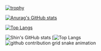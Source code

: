 <!--
**shinyamamoto0422/shinyamamoto0422** is a ✨ _special_ ✨ repository because its `README.md` (this file) appears on your GitHub profile.

Here are some ideas to get you started:

- 🔭 I’m currently working on ...
- 🌱 I’m currently learning ...
- 👯 I’m looking to collaborate on ...
- 🤔 I’m looking for help with ...
- 💬 Ask me about ...
- 📫 How to reach me: ...
- 😄 Pronouns: ...
- ⚡ Fun fact: ...
-->
[![trophy](https://github-profile-trophy.vercel.app/?username=shinyamamoto0422&theme=onedark&column=7)](https://github.com/ryo-ma/github-profile-trophy)

[![Anurag's GitHub stats](https://github-readme-stats.vercel.app/api?username=shinyamamoto0422&theme=onedark&show_icons=true)](https://github.com/anuraghazra/github-readme-stats)

[![Top Langs](https://github-readme-stats.vercel.app/api/top-langs/?username=shinyamamoto0422&layout=compact&theme=onedark
)](https://github.com/anuraghazra/github-readme-stats)

![Shin's GitHub stats](https://github-readme-stats.vercel.app/api?username=shinyamamoto0422&theme=tokyonight)
[![Top Langs](https://github-readme-stats.vercel.app/api/top-langs/?username=shinyamamoto0422&langs_count=8&layout=compact&theme=tokyonight)
![github contribution grid snake animation](https://raw.githubusercontent.com/shinyamamoto0422/output/github-contribution-grid-snake.svg)
